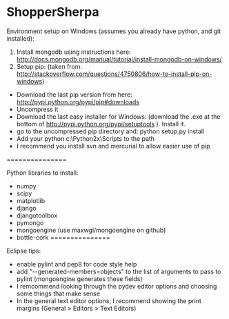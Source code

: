 ShopperSherpa
=============

Environment setup on Windows (assumes you already have python, and git installed):
1) Install mongodb using instructions here: http://docs.mongodb.org/manual/tutorial/install-mongodb-on-windows/
2) Setup pip:
(taken from: http://stackoverflow.com/questions/4750806/how-to-install-pip-on-windows)
 - Download the last pip version from here: http://pypi.python.org/pypi/pip#downloads
 - Uncompress it
 - Download the last easy installer for Windows: (download the .exe at the bottom of http://pypi.python.org/pypi/setuptools ). Install it.
 - go to the uncompressed pip directory and: python setup.py install
 - Add your python c:\Python2x\Scripts to the path
 - I recommend you install svn and mercurial to allow easier use of pip

===============

Python libraries to install:
- numpy
- scipy
- matplotlib
- django
- djangotoolbox
- pymongo
- mongoengine (use maxwgl/mongoengine on github)
- bottle-cork
===============

Eclipse tips:

- enable pylint and pep8 for code style help
- add "--generated-members=objects" to the list of arguments to pass to pylint (mongoengine generates these fields)
- I remcommend looking through the pydev editor options and choosing some things that make sense
- In the general text editor options, I recommend showing the print margins (General > Editors > Text Editors)
